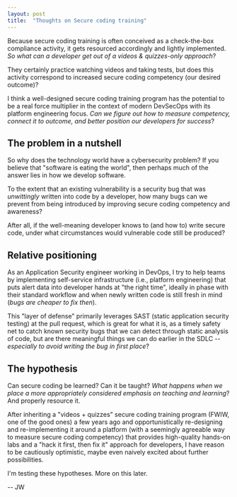 ```yaml
---
layout: post
title:  "Thoughts on Secure coding training"
---
```

Because secure coding training is often conceived as a check-the-box compliance activity, it gets resourced accordingly and lightly implemented. _So what can a developer get out of a videos & quizzes-only approach_? 

They certainly practice watching videos and taking tests, but does this activity correspond to increased secure coding competency (our desired outcome)?

I think a well-designed secure coding training program has the potential to be a real force multiplier in the context of modern DevSecOps with its platform engineering focus. _Can we figure out how to measure competency, connect it to outcome, and better position our developers for success_?

## The problem in a nutshell
So why does the technology world have a cybersecurity problem? If you believe that "software is eating the world", then perhaps much of the answer lies in how we develop software.

To the extent that an existing vulnerability is a security bug that was _unwittingly_ written into code by a developer, how many bugs can we prevent from being introduced by improving secure coding competency and awareness?

After all, if the well-meaning developer knows to (and how to) write secure code, under what circumstances would vulnerable code still be produced?

## Relative positioning
As an Application Security engineer working in DevOps, I try to help teams by implementing self-service infrastructure (i.e., platform engineering) that puts alert data into developer hands at "the right time", ideally in phase with their standard workflow and when newly written code is still fresh in mind (_bugs are cheaper to fix then_).

This "layer of defense" primarily leverages SAST (static application security testing) at the pull request, which is great for what it is, as a timely safety net to catch known security bugs that we can detect through static analysis of code, but are there meaningful things we can do earlier in the SDLC -- _especially to avoid writing the bug in first place_?

## The hypothesis
Can secure coding be learned? Can it be taught? _What happens when we place a more appropriately considered emphasis on teaching and learning_? And properly resource it.

After inheriting a "videos + quizzes" secure coding training program (FWIW, one of the good ones) a few years ago and opportunistically re-designing and re-implementing it around a platform (with a seemingly agreeable way to measure secure coding competency) that provides high-quality hands-on labs and a "hack it first, then fix it" approach for developers, I have reason to be cautiously optimistic, maybe even naively excited about further possibilities.

I'm testing these hypotheses. More on this later.

-- JW
